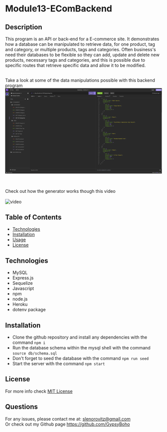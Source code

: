 # Module13-EComBackend

## Description
          
This program is an API or back-end for a E-commerce site. It demonstrates how a database can be manipulated to retrieve data, for one product, tag and category, or multiple products, tags and categories. Often business's need their databases to be flexible so they can add, update and delete new products, necessary tags and categories, and this is possible due to specific routes that retrieve specific data and allow it to be modified.

<br> Take a look at some of the data manipulations possible with this backend program <br>
![image](./Assets/ecommerce-img.png)

<br>


Check out how the generator works though this video 
<br>
<br>
![video](./Assets/walkthrough-video.gif)

## Table of Contents

* [Technologies](#technologies)
* [Installation](#installation)
* [Usage](#usage)
* [License](#license)


## Technologies

- MySQL
- Express.js
- Sequelize
- Javascript
- npm
- node.js
- Heroku
- dotenv package

## Installation

- Clone the github repository and install any dependencies with the command ```npm i```
- Run the database schema within the mysql shell with the command ```source db/schema.sql```
- Don't forget to seed the database with the command ```npm run seed```
- Start the server with the command ```npm start```

## License

For more info check [MIT License](https://opensource.org/licenses/MIT)


## Questions

For any issues, please contact me at:
slenorovitz@gmail.com
<br>
Or check out my Github page https://github.com/GypsyBoho